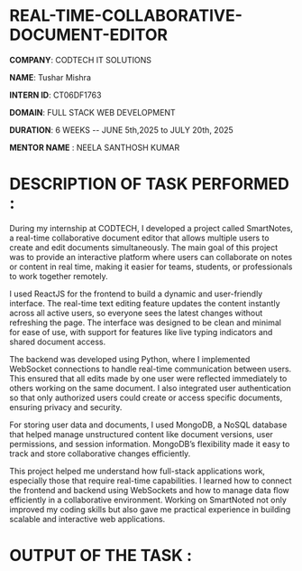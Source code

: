 # REAL-TIME-COLLABORATIVE-DOCUMENT-EDITOR

**COMPANY**: CODTECH IT SOLUTIONS

**NAME**: Tushar Mishra

**INTERN ID**: CT06DF1763

**DOMAIN**: FULL STACK WEB DEVELOPMENT

**DURATION**: 6 WEEKS -- JUNE 5th,2025 to JULY 20th, 2025

**MENTOR NAME** : NEELA SANTHOSH KUMAR

# DESCRIPTION OF TASK PERFORMED :
During my internship at CODTECH, I developed a project called SmartNotes, a real-time collaborative document editor that allows multiple users to create and edit documents simultaneously. The main goal of this project was to provide an interactive platform where users can collaborate on notes or content in real time, making it easier for teams, students, or professionals to work together remotely.

I used ReactJS for the frontend to build a dynamic and user-friendly interface. The real-time text editing feature updates the content instantly across all active users, so everyone sees the latest changes without refreshing the page. The interface was designed to be clean and minimal for ease of use, with support for features like live typing indicators and shared document access.

The backend was developed using Python, where I implemented WebSocket connections to handle real-time communication between users. This ensured that all edits made by one user were reflected immediately to others working on the same document. I also integrated user authentication so that only authorized users could create or access specific documents, ensuring privacy and security.

For storing user data and documents, I used MongoDB, a NoSQL database that helped manage unstructured content like document versions, user permissions, and session information. MongoDB’s flexibility made it easy to track and store collaborative changes efficiently.

This project helped me understand how full-stack applications work, especially those that require real-time capabilities. I learned how to connect the frontend and backend using WebSockets and how to manage data flow efficiently in a collaborative environment. Working on SmartNoted not only improved my coding skills but also gave me practical experience in building scalable and interactive web applications.

# OUTPUT OF THE TASK :


